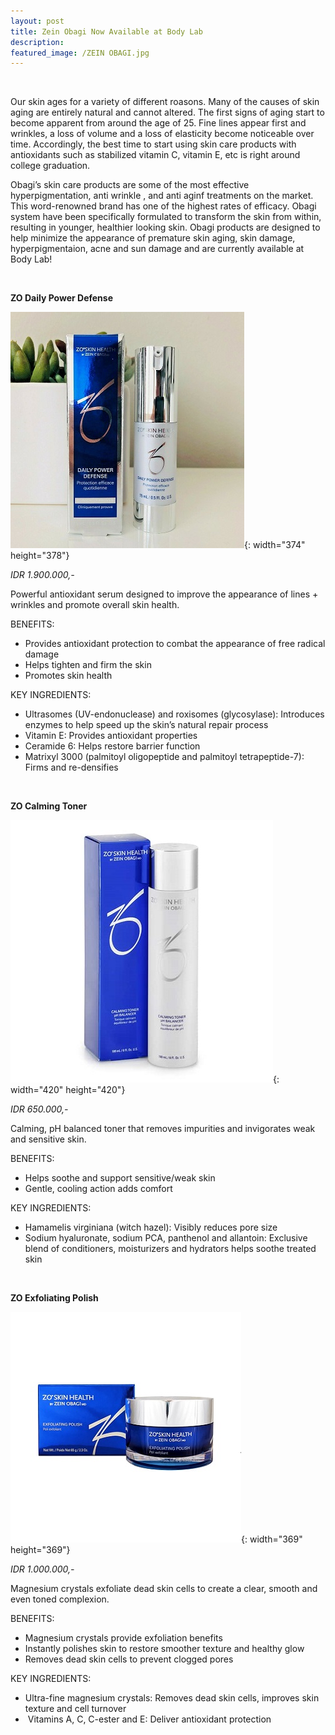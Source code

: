 ```yaml
---
layout: post
title: Zein Obagi Now Available at Body Lab
description:
featured_image: /ZEIN OBAGI.jpg
---
```


&nbsp;

Our skin ages for a variety of different roasons. Many of the causes of skin aging are entirely natural and cannot altered. The first signs of aging start to become apparent from around the age of 25. Fine lines appear first and wrinkles, a loss of volume and a loss of elasticity become noticeable over time. Accordingly, the best time to start using skin care products with antioxidants such as stabilized vitamin C, vitamin E, etc is right around college graduation.

Obagi’s skin care products are some of the most effective hyperpigmentation, anti wrinkle , and anti aginf treatments on the market. This word-renowned brand has one of the highest rates of efficacy. Obagi system have been specifically formulated to transform the skin from within, resulting in younger, healthier looking skin. Obagi products are designed to help minimize the appearance of premature skin aging, skin damage, hyperpigmentaion, acne and sun damage and are currently available at Body Lab\!

&nbsp;

**ZO Daily Power Defense**

![](/uploads/obagi-daily-power-defense-1.jpg){: width="374" height="378"}

*IDR 1.900.000,-*

Powerful antioxidant serum designed to improve the appearance of lines + wrinkles and promote overall skin health.

BENEFITS:

* Provides antioxidant protection to combat the appearance of free radical damage
* Helps tighten and firm the skin
* Promotes skin health

KEY INGREDIENTS:

* Ultrasomes (UV-endonuclease) and roxisomes (glycosylase): Introduces enzymes to help speed up the skin’s natural repair process
* Vitamin E: Provides antioxidant properties
* Ceramide 6: Helps restore barrier function
* Matrixyl 3000 (palmitoyl oligopeptide and palmitoyl tetrapeptide-7): Firms and re-densifies

&nbsp;

**ZO Calming Toner**

![](/uploads/obagi-calming-toner.jpg){: width="420" height="420"}

*IDR 650.000,-*

Calming, pH balanced toner that removes impurities and invigorates weak and sensitive skin.

BENEFITS:

* Helps soothe and support sensitive/weak skin
* Gentle, cooling action adds comfort

KEY INGREDIENTS:

* Hamamelis virginiana (witch hazel): Visibly reduces pore size&nbsp;
* Sodium hyaluronate, sodium PCA, panthenol and allantoin: Exclusive blend of conditioners, moisturizers and hydrators helps soothe treated skin

&nbsp;

**ZO Exfoliating Polish**

![](/uploads/obagi-exfoliating-polish.jpg){: width="369" height="369"}

*IDR 1.000.000,-*

Magnesium crystals exfoliate dead skin cells to create a clear, smooth and even toned complexion.

BENEFITS:&nbsp;

* Magnesium crystals provide exfoliation benefits
* Instantly polishes skin to restore smoother texture and healthy glow
* Removes dead skin cells to prevent clogged pores

KEY INGREDIENTS:

* Ultra-fine magnesium crystals: Removes dead skin cells, improves skin texture and cell turnover
* &nbsp;Vitamins A, C, C-ester and E: Deliver antioxidant protection

<div>&nbsp;</div>